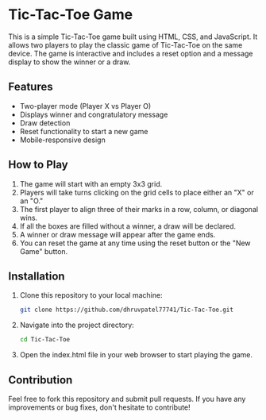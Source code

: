 # Tic-Tac-Toe Game

This is a simple Tic-Tac-Toe game built using HTML, CSS, and JavaScript. It allows two players to play the classic game of Tic-Tac-Toe on the same device. The game is interactive and includes a reset option and a message display to show the winner or a draw.

## Features

- Two-player mode (Player X vs Player O)
- Displays winner and congratulatory message
- Draw detection
- Reset functionality to start a new game
- Mobile-responsive design

## How to Play

1. The game will start with an empty 3x3 grid.
2. Players will take turns clicking on the grid cells to place either an "X" or an "O."
3. The first player to align three of their marks in a row, column, or diagonal wins.
4. If all the boxes are filled without a winner, a draw will be declared.
5. A winner or draw message will appear after the game ends.
6. You can reset the game at any time using the reset button or the "New Game" button.

## Installation

1. Clone this repository to your local machine:
   ```bash
   git clone https://github.com/dhruvpatel77741/Tic-Tac-Toe.git

2. Navigate into the project directory:
   ```bash
   cd Tic-Tac-Toe

3. Open the index.html file in your web browser to start playing the game.


## Contribution
Feel free to fork this repository and submit pull requests. If you have any improvements or bug fixes, don't hesitate to contribute!
